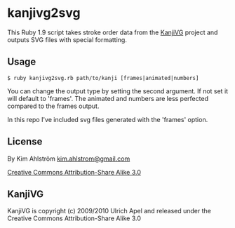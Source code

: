 kanjivg2svg
===========

This Ruby 1.9 script takes stroke order data from the [KanjiVG](http://kanjivg.tagaini.net/) project and outputs SVG files with special formatting.

Usage
-----

    $ ruby kanjivg2svg.rb path/to/kanji [frames|animated|numbers]

You can change the output type by setting the second argument. If not set it will default to 'frames'. The animated and numbers are less perfected compared to the frames output.

In this repo I've included svg files generated with the 'frames' option.

License
-------

By Kim Ahlström <kim.ahlstrom@gmail.com>

[Creative Commons Attribution-Share Alike 3.0](http://creativecommons.org/licenses/by-sa/3.0/)

KanjiVG
-------

KanjiVG is copyright (c) 2009/2010 Ulrich Apel and released under the Creative Commons Attribution-Share Alike 3.0

